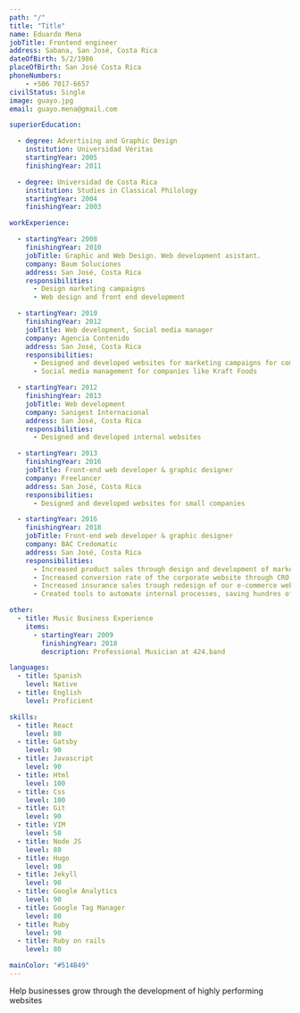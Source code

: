 ```yaml
---
path: "/"
title: "Title"
name: Eduardo Mena 
jobTitle: Frontend engineer
address: Sabana, San José, Costa Rica
dateOfBirth: 5/2/1986
placeOfBirth: San José Costa Rica
phoneNumbers:
    - +506 7017-6657
civilStatus: Single
image: guayo.jpg
email: guayo.mena@gmail.com

superiorEducation:

  - degree: Advertising and Graphic Design
    institution: Universidad Véritas
    startingYear: 2005
    finishingYear: 2011

  - degree: Universidad de Costa Rica
    institution: Studies in Classical Philology
    startingYear: 2004
    finishingYear: 2003

workExperience:

  - startingYear: 2008
    finishingYear: 2010
    jobTitle: Graphic and Web Design. Web development asistant.
    company: Baum Soluciones
    address: San José, Costa Rica
    responsibilities:
      - Design marketing campaigns
      - Web design and front end development

  - startingYear: 2010
    finishingYear: 2012
    jobTitle: Web development, Social media manager
    company: Agencia Contenido
    address: San José, Costa Rica
    responsibilities:
      - Designed and developed websites for marketing campaigns for companies like Cervecería de Costa Rica, Kraft Foods and Claro
      - Social media management for companies like Kraft Foods

  - startingYear: 2012
    finishingYear: 2013
    jobTitle: Web development
    company: Sanigest Internacional
    address: San José, Costa Rica
    responsibilities:
      - Designed and developed internal websites

  - startingYear: 2013
    finishingYear: 2016
    jobTitle: Front-end web developer & graphic designer
    company: Freelancer
    address: San José, Costa Rica
    responsibilities:
      - Designed and developed websites for small companies

  - startingYear: 2016
    finishingYear: 2018
    jobTitle: Front-end web developer & graphic designer
    company: BAC Credomatic
    address: San José, Costa Rica
    responsibilities:
      - Increased product sales through design and development of marketing micro-sites
      - Increased conversion rate of the corporate website through CRO and design
      - Increased insurance sales trough redesign of our e-commerce website
      - Created tools to automate internal processes, saving hundres of work hours and high costs of outsourcing

other:
  - title: Music Business Experience
    items: 
      - startingYear: 2009
        finishingYear: 2018
        description: Professional Musician at 424.band

languages:
  - title: Spanish
    level: Native
  - title: English
    level: Proficient

skills:
  - title: React
    level: 80
  - title: Gatsby
    level: 90
  - title: Javascript
    level: 90
  - title: Html
    level: 100
  - title: Css
    level: 100
  - title: Git
    level: 90
  - title: VIM
    level: 50
  - title: Node JS
    level: 80
  - title: Hugo
    level: 90
  - title: Jekyll
    level: 90
  - title: Google Analytics
    level: 90
  - title: Google Tag Manager
    level: 80
  - title: Ruby
    level: 90
  - title: Ruby on rails
    level: 80

mainColor: "#514B49"
---
```

Help businesses grow through the development of highly performing websites

